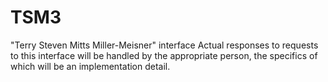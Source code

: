 # TSM3
"Terry Steven Mitts Miller-Meisner" interface
Actual responses to requests to this interface will be handled by the appropriate person, the specifics of which will be an implementation detail.
